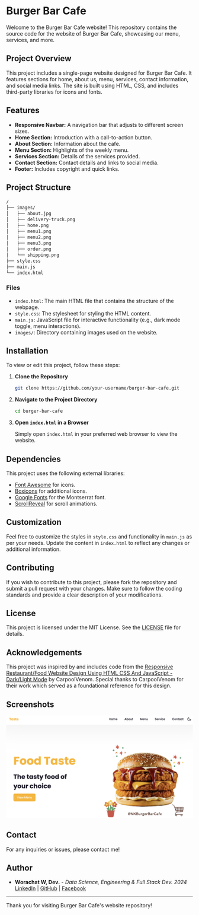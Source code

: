 # Burger Bar Cafe

Welcome to the Burger Bar Cafe website! This repository contains the source code for the website of Burger Bar Cafe, showcasing our menu, services, and more.

## Project Overview

This project includes a single-page website designed for Burger Bar Cafe. It features sections for home, about us, menu, services, contact information, and social media links. The site is built using HTML, CSS, and includes third-party libraries for icons and fonts.

## Features

- **Responsive Navbar:** A navigation bar that adjusts to different screen sizes.
- **Home Section:** Introduction with a call-to-action button.
- **About Section:** Information about the cafe.
- **Menu Section:** Highlights of the weekly menu.
- **Services Section:** Details of the services provided.
- **Contact Section:** Contact details and links to social media.
- **Footer:** Includes copyright and quick links.

## Project Structure

```
/
├── images/
│   ├── about.jpg
│   ├── delivery-truck.png
│   ├── home.png
│   ├── menu1.png
│   ├── menu2.png
│   ├── menu3.png
│   ├── order.png
│   └── shipping.png
├── style.css
├── main.js
└── index.html
```

### Files

- `index.html`: The main HTML file that contains the structure of the webpage.
- `style.css`: The stylesheet for styling the HTML content.
- `main.js`: JavaScript file for interactive functionality (e.g., dark mode toggle, menu interactions).
- `images/`: Directory containing images used on the website.

## Installation

To view or edit this project, follow these steps:

1. **Clone the Repository**

   ```bash
   git clone https://github.com/your-username/burger-bar-cafe.git
   ```

2. **Navigate to the Project Directory**

   ```bash
   cd burger-bar-cafe
   ```

3. **Open `index.html` in a Browser**

   Simply open `index.html` in your preferred web browser to view the website.

## Dependencies

This project uses the following external libraries:

- [Font Awesome](https://cdnjs.com/libraries/font-awesome) for icons.
- [Boxicons](https://unpkg.com/boxicons@latest/css/boxicons.min.css) for additional icons.
- [Google Fonts](https://fonts.google.com/specimen/Montserrat) for the Montserrat font.
- [ScrollReveal](https://unpkg.com/scrollreveal) for scroll animations.

## Customization

Feel free to customize the styles in `style.css` and functionality in `main.js` as per your needs. Update the content in `index.html` to reflect any changes or additional information.

## Contributing

If you wish to contribute to this project, please fork the repository and submit a pull request with your changes. Make sure to follow the coding standards and provide a clear description of your modifications.

## License

This project is licensed under the MIT License. See the [LICENSE](LICENSE) file for details.

## Acknowledgements

This project was inspired by and includes code from the [Responsive Restaurant/Food Website Design Using HTML CSS And JavaScript - Dark/Light Mode](https://github.com/carpoolvenom/Responsive-Restaurant-Food-Website-Design-Using-HTML-CSS-And-JavaScript---Dark-Light-Mode.git) by CarpoolVenom. Special thanks to CarpoolVenom for their work which served as a foundational reference for this design.

## Screenshots

![The Python Standard Library](./image.png)

## Contact

For any inquiries or issues, please contact me!

## Author

- **Worachat W, Dev.** - *Data Science, Engineering & Full Stack Dev. 2024*  
  [LinkedIn](https://www.linkedin.com/in/brainwaves-your-ai-playground-82155961/) | [GitHub](https://github.com/worachat-dev) | [Facebook](https://web.facebook.com/NutriCious.Thailand)


---
Thank you for visiting Burger Bar Cafe's website repository!


